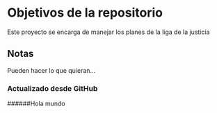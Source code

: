 # Objetivos de la repositorio

Este proyecto se encarga de manejar los planes de la liga de la justicia


## Notas
Pueden hacer lo que quieran...


### Actualizado desde GitHub


######Hola mundo
